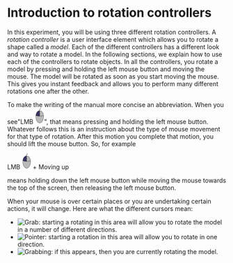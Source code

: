 # Introduction to rotation controllers

In this experiment, you will be using three different rotation controllers. A _rotation controller_ is a user interface element which allows you to rotate a shape called a _model_. Each of the different controllers has a different look and way to rotate a model. In the following sections, we explain how to use each of the controllers to rotate objects. In all the controllers, you rotate a model by pressing and holding the left mouse button and moving the mouse. The model will be rotated as soon as you start moving the mouse. This gives you instant feedback and allows you to perform many different rotations one after the other. 

To make the writing of the manual more concise an abbreviation. When you see"<span class="instruction">LMB ![Left Mouse Button](images/LMB_click.png)</span>", that means pressing and holding the left mouse button. Whatever follows this is an instruction about the type of mouse movement for that type of rotation. After this motion you complete that motion, you should lift the mouse button. So, for example

<span class="instruction">LMB ![Left Mouse Button](images/LMB_click.png) + Moving up </span>

means holding down the left mouse button while moving the mouse towards the top of the screen, then releasing the left mouse button.

When your mouse is over certain places or you are undertaking certain actions, it will change. Here are what the different cursors mean:

- ![Grab](https://developer.mozilla.org/@api/deki/files/3440/=grab.gif): starting a rotating in this area will allow you to rotate the model in a number of different directions.
- ![Pointer](https://developer.mozilla.org/@api/deki/files/3449/=pointer.gif): starting a rotation in this area will allow you to rotate in one direction.
- ![Grabbing](https://developer.mozilla.org/@api/deki/files/3441/=grabbing.gif): if this appears, then you are currently rotating the model. 
